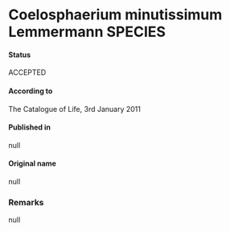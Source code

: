 # Coelosphaerium minutissimum Lemmermann SPECIES

#### Status
ACCEPTED

#### According to
The Catalogue of Life, 3rd January 2011

#### Published in
null

#### Original name
null

### Remarks
null